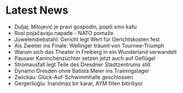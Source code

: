 # Latest News
-  Duljaj: Milojević je pravi gospodin, popili smo kafu
-  Rusi pojačavaju napade - NATO pomaže
-  Juwelendiebstahl: Gericht legt Wert für Gerichtskosten fest
-  Als Zweiter ins Finale: Wellinger träumt von Tournee-Triumph
-  Warum sich das Theater in Freiberg in ein Wunderland verwandelt
-  Pausaer Kaninchenzüchter setzen jetzt auch auf Geflügel
-  Stromausfall legt Teile des Dresdner Stadtzentrums still
-  Dynamo Dresden ohne Batista Meier ins Trainingslager
-  Zwickau: Glück-Auf-Schwimmhalle geschlossen
-  Gergerlioğlu: İnanılmaz bir karar, AYM fiilen bitiriliyor
